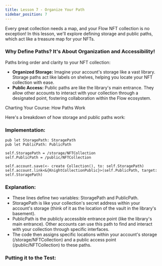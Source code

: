 ```yaml
---
title: Lesson 7 - Organize Your Path
sidebar_position: 7
---
```


Every great collection needs a map, and your Flow NFT collection is no exception! In this lesson, we'll explore defining storage and public paths, which act like a treasure map for your NFTs.

### Why Define Paths? It's About Organization and Accessibility!

Paths bring order and clarity to your NFT collection:

- **Organized Storage:** Imagine your account's storage like a vast library. Storage paths act like labels on shelves, helping you locate your NFT collection with ease.
- **Public Access:** Public paths are like the library's main entrance. They allow other accounts to interact with your collection through a designated point, fostering collaboration within the Flow ecosystem.

Charting Your Course: How Paths Work

Here's a breakdown of how storage and public paths work:

### **Implementation:**

```cadence
pub let StoragePath: StoragePath
pub let PublicPath: PublicPath
```

```cadence
self.StoragePath = /storage/NFTCollection
self.PublicPath = /public/NFTCollection

self.account.save(<- create Collection(), to: self.StoragePath)
self.account.link<&{KnightCollectionPublic}>(self.PublicPath, target: self.StoragePath)
```

### **Explanation:**

- These lines define two variables: StoragePath and PublicPath.
- StoragePath is like your collection's secret address within your account's storage (think of it as the location of the vault in the library's basement).
- PublicPath is the publicly accessible entrance point (like the library's main entrance). Other accounts can use this path to find and interact with your collection through specific interfaces.
- The code then assigns specific locations within your account's storage (/storage/NFTCollection) and a public access point (/public/NFTCollection) to these paths.

### **Putting it to the Test:**
